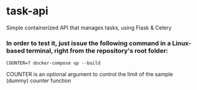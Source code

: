# task-api

Simple containerized API that manages tasks, using Flask &amp; Celery

### In order to test it, just issue the following command in a Linux-based terminal, right from the repository's root folder:

```console
COUNTER=7 docker-compose up --build
```

COUNTER is an optional argument to control the limit of the sample (dummy) counter function
